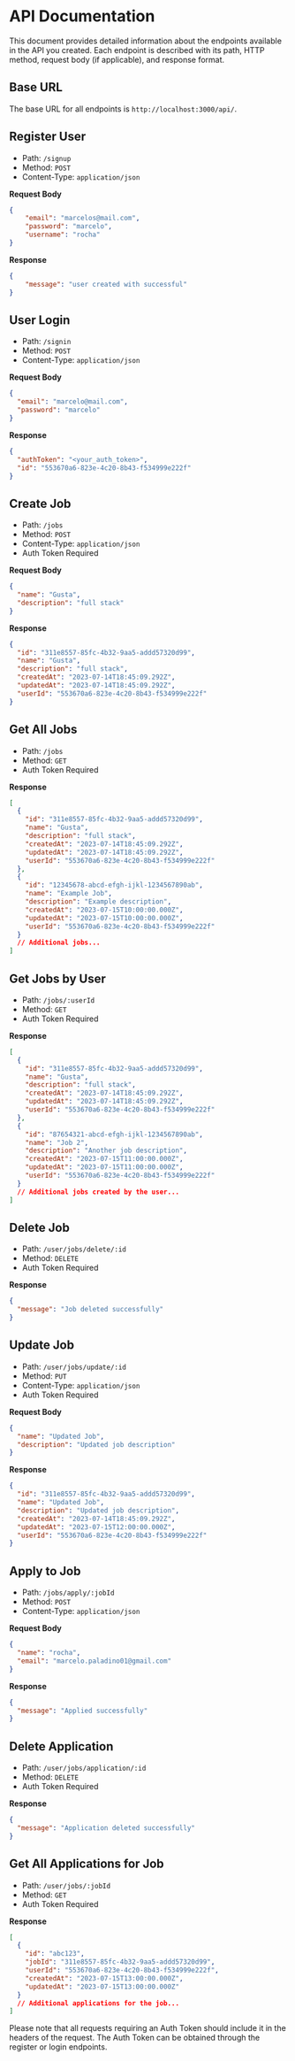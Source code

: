 # API Documentation

This document provides detailed information about the endpoints available in the API you created. Each endpoint is described with its path, HTTP method, request body (if applicable), and response format.

## Base URL

The base URL for all endpoints is `http://localhost:3000/api/`.

## Register User

- Path: `/signup`
- Method: `POST`
- Content-Type: `application/json`

**Request Body**

```json
{
	"email": "marcelos@mail.com",
	"password": "marcelo",
	"username":	"rocha"
}
```

**Response**

```json
{
	"message": "user created with successful"
}
```

## User Login

- Path: `/signin`
- Method: `POST`
- Content-Type: `application/json`

**Request Body**

```json
{
  "email": "marcelo@mail.com",
  "password": "marcelo"
}
```

**Response**

```json
{
  "authToken": "<your_auth_token>",
  "id": "553670a6-823e-4c20-8b43-f534999e222f"
}
```

## Create Job

- Path: `/jobs`
- Method: `POST`
- Content-Type: `application/json`
- Auth Token Required

**Request Body**

```json
{
  "name": "Gusta",
  "description": "full stack"
}
```

**Response**

```json
{
  "id": "311e8557-85fc-4b32-9aa5-addd57320d99",
  "name": "Gusta",
  "description": "full stack",
  "createdAt": "2023-07-14T18:45:09.292Z",
  "updatedAt": "2023-07-14T18:45:09.292Z",
  "userId": "553670a6-823e-4c20-8b43-f534999e222f"
}
```

## Get All Jobs

- Path: `/jobs`
- Method: `GET`
- Auth Token Required

**Response**

```json
[
  {
    "id": "311e8557-85fc-4b32-9aa5-addd57320d99",
    "name": "Gusta",
    "description": "full stack",
    "createdAt": "2023-07-14T18:45:09.292Z",
    "updatedAt": "2023-07-14T18:45:09.292Z",
    "userId": "553670a6-823e-4c20-8b43-f534999e222f"
  },
  {
    "id": "12345678-abcd-efgh-ijkl-1234567890ab",
    "name": "Example Job",
    "description": "Example description",
    "createdAt": "2023-07-15T10:00:00.000Z",
    "updatedAt": "2023-07-15T10:00:00.000Z",
    "userId": "553670a6-823e-4c20-8b43-f534999e222f"
  }
  // Additional jobs...
]
```

## Get Jobs by User

- Path: `/jobs/:userId`
- Method: `GET`
- Auth Token Required

**Response**

```json
[
  {
    "id": "311e8557-85fc-4b32-9aa5-addd57320d99",
    "name": "Gusta",
    "description": "full stack",
    "createdAt": "2023-07-14T18:45:09.292Z",
    "updatedAt": "2023-07-14T18:45:09.292Z",
    "userId": "553670a6-823e-4c20-8b43-f534999e222f"
  },
  {
    "id": "87654321-abcd-efgh-ijkl-1234567890ab",
    "name": "Job 2",
    "description": "Another job description",
    "createdAt": "2023-07-15T11:00:00.000Z",
    "updatedAt": "2023-07-15T11:00:00.000Z",
    "userId": "553670a6-823e-4c20-8b43-f534999e222f"
  }
  // Additional jobs created by the user...
]
```

## Delete Job

- Path: `/user/jobs/delete/:id`
- Method: `DELETE`
- Auth Token Required

**Response**

```json
{
  "message": "Job deleted successfully"
}
```

## Update Job

- Path: `/user/jobs/update/:id`
- Method: `PUT`
- Content-Type: `application/json`
- Auth Token Required

**Request Body**

```json
{
  "name": "Updated Job",
  "description": "Updated job description"
}
```

**Response**

```json
{
  "id": "311e8557-85fc-4b32-9aa5-addd57320d99",
  "name": "Updated Job",
  "description": "Updated job description",
  "createdAt": "2023-07-14T18:45:09.292Z",
  "updatedAt": "2023-07-15T12:00:00.000Z",
  "userId": "553670a6-823e-4c20-8b43-f534999e222f"
}
```

## Apply to Job

- Path: `/jobs/apply/:jobId`
- Method: `POST`
- Content-Type: `application/json`

**Request Body**

```json
{
  "name": "rocha",
  "email": "marcelo.paladino01@gmail.com"
}
```

**Response**

```json
{
  "message": "Applied successfully"
}
```

## Delete Application

- Path: `/user/jobs/application/:id`
- Method: `DELETE`
- Auth Token Required

**Response**

```json
{
  "message": "Application deleted successfully"
}
```

## Get All Applications for Job

- Path: `/user/jobs/:jobId`
- Method: `GET`
- Auth Token Required

**Response**

```json
[
  {
    "id": "abc123",
    "jobId": "311e8557-85fc-4b32-9aa5-addd57320d99",
    "userId": "553670a6-823e-4c20-8b43-f534999e222f",
    "createdAt": "2023-07-15T13:00:00.000Z",
    "updatedAt": "2023-07-15T13:00:00.000Z"
  }
  // Additional applications for the job...
]
```

Please note that all requests requiring an Auth Token should include it in the headers of the request. The Auth Token can be obtained through the register or login endpoints.
